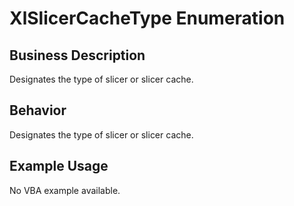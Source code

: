 # XlSlicerCacheType Enumeration

## Business Description
Designates the type of slicer or slicer cache.

## Behavior
Designates the type of slicer or slicer cache.

## Example Usage
No VBA example available.